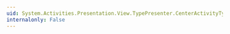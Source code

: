 ```yaml
---
uid: System.Activities.Presentation.View.TypePresenter.CenterActivityTypeResolverDialog
internalonly: False
---
```


